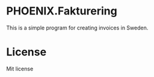 # PHOENIX.Fakturering

This is a simple program for creating invoices in Sweden.

# License
Mit license
